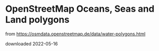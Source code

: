 # OpenStreetMap Oceans, Seas and Land polygons

from https://osmdata.openstreetmap.de/data/water-polygons.html

downloaded 2022-05-16
